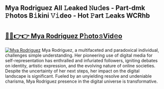 ## Mya Rodriguez All 𝙻eaked 𝙽u𝚍es - Part-dmk 𝙿hotos B𝚒kini 𝚅𝚒deo - Hot 𝙿art 𝙻eaks WCRhb

# <h2><a href="http://ld593qb.urlbe.top/?page=Mya+Rodriguez">🔗🔗👉👉 Mya Rodriguez P𝚑oto𝚜Vid𝚎o</a></h2>

[![Mya Rodriguez](https://i.imgur.com/eBuTRDB.gif)](http://ld593qb.urlbe.top/?page=Mya+Rodriguez)
Mya Rodriguez, a multifaceted and paradoxical individual, challenges simple understanding. Her pioneering use of digital media for self-representation has enthralled and infuriated followers, igniting debates on identity, artistic expression, and the evolving nature of online societies. Despite the uncertainty of her next steps, her impact on the digital landscape is significant. Fueled by an unyielding resolve and undeniable charisma, Mya Rodriguez presence in the digital universe is transformative.
